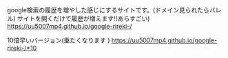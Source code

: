 google検索の履歴を増やした感じにするサイトです。(ドメイン見られたらバレル)
サイトを開くだけで履歴が増えます!(あらすごい)
https://uu5007mp4.github.io/google-rireki-/

10倍早いバージョン(重たくなります )
https://uu5007mp4.github.io/google-rireki-/*10
